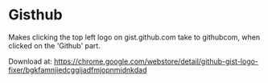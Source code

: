 # Gisthub
Makes clicking the top left logo on gist.github.com take to githubcom, when clicked on the 'Github' part.

Download at: https://chrome.google.com/webstore/detail/github-gist-logo-fixer/bgkfamnjiedcggijadfmjopnmidnkdad
